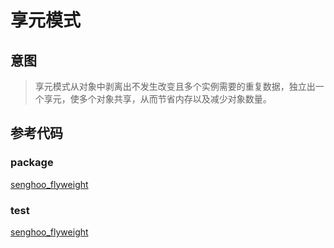 # 享元模式

## 意图

> 享元模式从对象中剥离出不发生改变且多个实例需要的重复数据，独立出一个享元，使多个对象共享，从而节省内存以及减少对象数量。

## 参考代码

### package

[senghoo_flyweight](/media/senghoo_design_pattern/18_flyweight/flyweight.go ':include :type=code')

### test

[senghoo_flyweight](/media/senghoo_design_pattern/18_flyweight/flyweight_test.go ':include :type=code')


